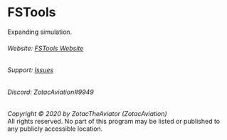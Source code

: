 # FSTools
Expanding simulation.

###### Website: [FSTools Website](http://fstoolsza.tk/)
###### Support: [Issues](https://github.com/ZotacAviation/FSTools/issues)
###### Discord: ZotacAviation#9949

*Copyright © 2020 by ZotacTheAviator (ZotacAviation)*<br/>
All rights reserved. No part of this program may be listed or published to any publicly accessible location.
